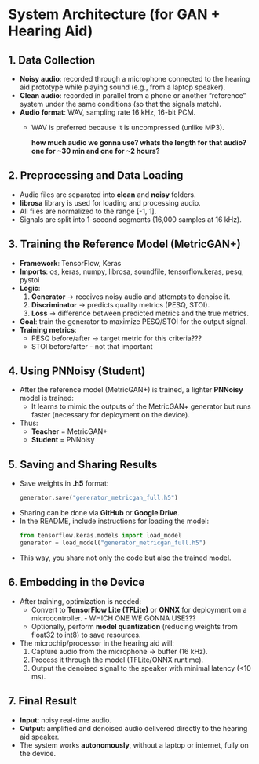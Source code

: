 # System Architecture (for GAN + Hearing Aid)

## 1. Data Collection
- **Noisy audio**: recorded through a microphone connected to the hearing aid prototype while playing sound (e.g., from a laptop speaker).  
- **Clean audio**: recorded in parallel from a phone or another “reference” system under the same conditions (so that the signals match).  
- **Audio format**: WAV, sampling rate 16 kHz, 16-bit PCM.  
  - WAV is preferred because it is uncompressed (unlike MP3).

    **how much audio we gonna use? whats the length for that audio? one for ~30 min and one for ~2 hours?**

## 2. Preprocessing and Data Loading
- Audio files are separated into **clean** and **noisy** folders.  
- **librosa** library is used for loading and processing audio.  
- All files are normalized to the range [-1, 1].  
- Signals are split into 1-second segments (16,000 samples at 16 kHz).  

## 3. Training the Reference Model (MetricGAN+)
- **Framework**: TensorFlow, Keras  
- **Imports**: os, keras, numpy, librosa, soundfile, tensorflow.keras, pesq, pystoi  
- **Logic**:  
  1. **Generator** → receives noisy audio and attempts to denoise it.  
  2. **Discriminator** → predicts quality metrics (PESQ, STOI).  
  3. **Loss** → difference between predicted metrics and the true metrics.  
- **Goal**: train the generator to maximize PESQ/STOI for the output signal.  
- **Training metrics**:  
  - PESQ before/after → target metric for this criteria??? 
  - STOI before/after  - not  that important

## 4. Using PNNoisy (Student)
- After the reference model (MetricGAN+) is trained, a lighter **PNNoisy** model is trained:  
  - It learns to mimic the outputs of the MetricGAN+ generator but runs faster (necessary for deployment on the device).  
- Thus:  
  - **Teacher** = MetricGAN+  
  - **Student** = PNNoisy  

## 5. Saving and Sharing Results
- Save weights in **.h5** format:  
  ```python
  generator.save("generator_metricgan_full.h5")
- Sharing can be done via **GitHub** or **Google Drive**.  
- In the README, include instructions for loading the model:  
  ```python
  from tensorflow.keras.models import load_model
  generator = load_model("generator_metricgan_full.h5")
- This way, you share not only the code but also the trained model.  

## 6. Embedding in the Device
- After training, optimization is needed:  
  - Convert to **TensorFlow Lite (TFLite)** or **ONNX** for deployment on a microcontroller.   - WHICH ONE WE GONNA USE???
  - Optionally, perform **model quantization** (reducing weights from float32 to int8) to save resources.  
- The microchip/processor in the hearing aid will:  
  1. Capture audio from the microphone → buffer (16 kHz).  
  2. Process it through the model (TFLite/ONNX runtime).  
  3. Output the denoised signal to the speaker with minimal latency (<10 ms).  

## 7. Final Result
- **Input**: noisy real-time audio.  
- **Output**: amplified and denoised audio delivered directly to the hearing aid speaker.  
- The system works **autonomously**, without a laptop or internet, fully on the device.
